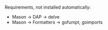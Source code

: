 Requirements, not installed automatically:
- Mason -> DAP -> delve
- Mason -> Formatters -> gofumpt, goimports
